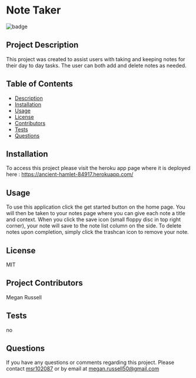 
# Note Taker


![badge](https://img.shields.io/badge/License-MIT-yellowgreen.svg)

## Project Description 

This project was created to assist users with taking and keeping notes for their day to day tasks.  The user can both add and delete notes as needed.

## Table of Contents

* [Description](#description)
* [Installation](#installation)
* [Usage](#usage)
* [License](#license)
* [Contributors](#contributors)
* [Tests](#tests)
* [Questions](#questions)
    
    


## Installation

To access this project please visit the heroku app page where it is deployed here :  https://ancient-hamlet-84917.herokuapp.com/

## Usage

To use this application click the get started button on the home page.  You will then be taken to your notes page where you can give each note a title and context.  When you click the save icon (small floppy disc in top right corner), your note will save to the note list column on the side.  To delete notes upon completion, simply click the trashcan icon to remove your note.

## License

MIT

## Project Contributors

Megan Russell

## Tests

no

## Questions

If you have any questions or comments regarding this project.  Please contact [msr102087](https://github.com/msr102087)
or by email at megan.russell50@gmail.com

